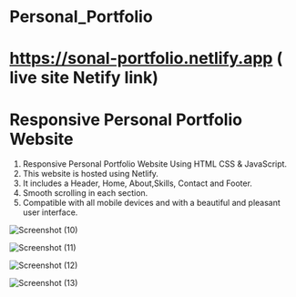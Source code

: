 # Personal_Portfolio

 # https://sonal-portfolio.netlify.app ( live site Netify link)

# Responsive Personal Portfolio Website 

1. Responsive Personal Portfolio Website Using HTML CSS & JavaScript.
2. This website is hosted using Netlify. 
3. It includes a Header, Home, About,Skills, Contact and Footer.
4. Smooth scrolling in each section.
5. Compatible with all mobile devices and with a beautiful and pleasant user interface.


![Screenshot (10)](https://user-images.githubusercontent.com/53908313/189478529-b98a1a23-4073-44ec-a87f-b87e74ad48e3.png)

![Screenshot (11)](https://user-images.githubusercontent.com/53908313/189478565-d51e7cee-deb8-4efe-b94a-71ee5b5f58cc.png)

![Screenshot (12)](https://user-images.githubusercontent.com/53908313/189478572-3852d01a-15a4-4169-933d-ae2470e6dff1.png)

![Screenshot (13)](https://user-images.githubusercontent.com/53908313/189478576-1fd11069-f2a5-4c6c-8ff7-47e1b6ece5c6.png)
